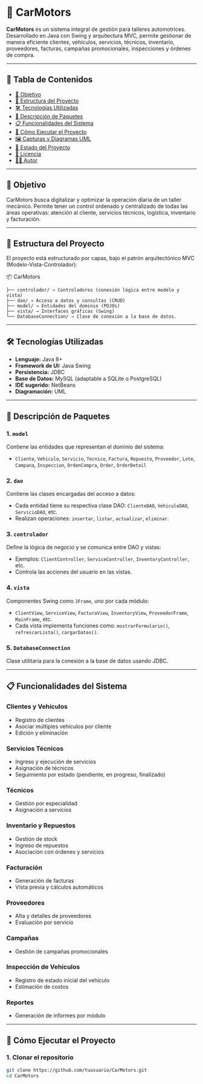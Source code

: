 # 🚗 CarMotors

**CarMotors** es un sistema integral de gestión para talleres automotrices. Desarrollado en Java con Swing y arquitectura MVC, permite gestionar de manera eficiente clientes, vehículos, servicios, técnicos, inventario, proveedores, facturas, campañas promocionales, inspecciones y órdenes de compra.

---

## 📌 Tabla de Contenidos

- [🎯 Objetivo](#-objetivo)
- [🧱 Estructura del Proyecto](#-estructura-del-proyecto)
- [🛠️ Tecnologías Utilizadas](#-tecnologías-utilizadas)
- [📁 Descripción de Paquetes](#-descripción-de-paquetes)
- [📋 Funcionalidades del Sistema](#-funcionalidades-del-sistema)
- [🚀 Cómo Ejecutar el Proyecto](#-cómo-ejecutar-el-proyecto)
- [🖼️ Capturas y Diagramas UML](#-capturas-y-diagramas-uml)
- [📌 Estado del Proyecto](#-estado-del-proyecto)
- [📄 Licencia](#-licencia)
- [👨‍💻 Autor](#-autor)

---

## 🎯 Objetivo

CarMotors busca digitalizar y optimizar la operación diaria de un taller mecánico. Permite tener un control ordenado y centralizado de todas las áreas operativas: atención al cliente, servicios técnicos, logística, inventario y facturación.

---

## 🧱 Estructura del Proyecto

El proyecto está estructurado por capas, bajo el patrón arquitectónico MVC (Modelo-Vista-Controlador):

📦 CarMotors
```
├── controlador/ → Controladores (conexión lógica entre modelo y vista)
├── dao/ → Acceso a datos y consultas (CRUD)
├── model/ → Entidades del dominio (POJOs)
├── vista/ → Interfaces gráficas (Swing)
└── DatabaseConnection/ → Clase de conexión a la base de datos.
```

---

## 🛠️ Tecnologías Utilizadas

- **Lenguaje:** Java 8+
- **Framework de UI:** Java Swing
- **Persistencia:** JDBC
- **Base de Datos:** MySQL (adaptable a SQLite o PostgreSQL)
- **IDE sugerido:** NetBeans
- **Diagramación:** UML

---

## 📁 Descripción de Paquetes

### 1. `model`
Contiene las entidades que representan el dominio del sistema:

- `Cliente`, `Vehiculo`, `Servicio`, `Tecnico`, `Factura`, `Repuesto`, `Proveedor`, `Lote`, `Campana`, `Inspeccion`, `OrdenCompra`, `Order`, `OrderDetail`

### 2. `dao`
Contiene las clases encargadas del acceso a datos:

- Cada entidad tiene su respectiva clase DAO: `ClienteDAO`, `VehiculoDAO`, `ServicioDAO`, etc.
- Realizan operaciones: `insertar`, `listar`, `actualizar`, `eliminar`.

### 3. `controlador`
Define la lógica de negocio y se comunica entre DAO y vistas:

- Ejemplos: `ClientController`, `ServiceController`, `InventoryController`, etc.
- Controla las acciones del usuario en las vistas.

### 4. `vista`
Componentes Swing como `JFrame`, uno por cada módulo:

- `ClientView`, `ServiceView`, `FacturaView`, `InventoryView`, `ProveedorFrame`, `MainFrame`, etc.
- Cada vista implementa funciones como: `mostrarFormulario()`, `refrescarLista()`, `cargarDatos()`.

### 5. `DatabaseConnection`
Clase utilitaria para la conexión a la base de datos usando JDBC.

---

## 📋 Funcionalidades del Sistema

### Clientes y Vehículos
- Registro de clientes
- Asociar múltiples vehículos por cliente
- Edición y eliminación

### Servicios Técnicos
- Ingreso y ejecución de servicios
- Asignación de técnicos
- Seguimiento por estado (pendiente, en progreso, finalizado)

### Técnicos
- Gestión por especialidad
- Asignación a servicios

### Inventario y Repuestos
- Gestión de stock
- Ingreso de repuestos
- Asociación con órdenes y servicios

### Facturación
- Generación de facturas
- Vista previa y cálculos automáticos

### Proveedores
- Alta y detalles de proveedores
- Evaluación por servicio

### Campañas
- Gestión de campañas promocionales

### Inspección de Vehículos
- Registro de estado inicial del vehículo
- Estimación de costos

### Reportes
- Generación de informes por módulo

---

## 🚀 Cómo Ejecutar el Proyecto

### 1. Clonar el repositorio
```bash
git clone https://github.com/tuusuario/CarMotors.git
cd CarMotors
